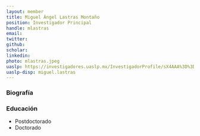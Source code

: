 ```yaml
---
layout: member
title: Miguel Ángel Lastras Montaño
position: Investigador Principal
handle: mlastras
email:
twitter:
github:
scholar:
linkedin:
photo: mlastras.jpeg
uaslp: https://investigadores.uaslp.mx/InvestigadorProfile/sX4AAA%3D%3D
uaslp-disp: miguel.lastras
---
```


### Biografía


<!--llenar con la informacion correcta, dejar los guiones y para mas escolaridad poner mas guiones seguidos de un espacio -->
### Educación
- Postdoctorado
- Doctorado
